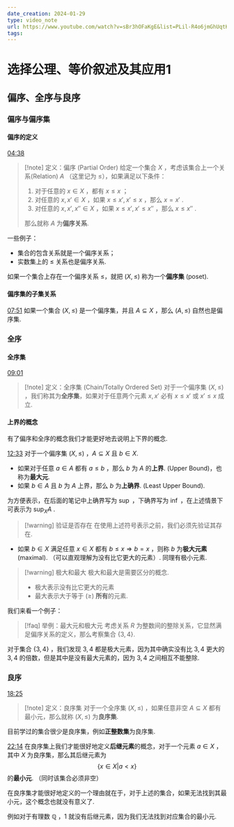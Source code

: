 ```yaml
---
date_creation: 2024-01-29
type: video_note
url: https://www.youtube.com/watch?v=sBr3hOFaKgE&list=PLil-R4o6jmGhUqtKbZf0LIFKd-xN__g_M&index=22
tags: 
---
```

# 选择公理、等价叙述及其应用1

## 偏序、全序与良序
### 偏序与偏序集
#### 偏序的定义
[04:38](https://www.youtube.com/watch?v=sBr3hOFaKgE&list=PLil-R4o6jmGhUqtKbZf0LIFKd-xN__g_M&index=22#t=278.6509468817444) 
>[!note] 定义：偏序 (Partial Order)
>给定一个集合 $X$ ，考虑该集合上一个关系(Relation) $A$ （这里记为 $\leqslant$），如果满足以下条件：
>1. 对于任意的 $x\in X$ ，都有 $x\leqslant x$ ；
>2. 对任意的 $x,x'\in X$ ，如果 $x\leqslant x', x'\leqslant x$ ，那么 $x= x'$ . 
>3. 对任意的 $x,x',x''\in X$ ，如果 $x\leqslant x', x'\leqslant x''$ ，那么 $x\leqslant x''$ .
>
>那么就称 $A$ 为**偏序关系**.

一些例子：
- 集合的包含关系就是一个偏序关系；
- 实数集上的 $\leqslant$ 关系也是偏序关系.

如果一个集合上存在一个偏序关系 $\leqslant$，就把 $(X,\leqslant)$ 称为一个**偏序集** (poset).

#### 偏序集的子集关系
[07:51](https://www.youtube.com/watch?v=sBr3hOFaKgE&list=PLil-R4o6jmGhUqtKbZf0LIFKd-xN__g_M&index=22#t=471.6346190839233) 
如果一个集合 $(X,\leqslant)$ 是一个偏序集，并且 $A\subseteq X$ ，那么 $(A,\leqslant)$ 自然也是偏序集.

### 全序
#### 全序集
[09:01](https://www.youtube.com/watch?v=sBr3hOFaKgE&list=PLil-R4o6jmGhUqtKbZf0LIFKd-xN__g_M&index=22#t=541.8009938207092) 
>[!note] 定义：全序集 (Chain/Totally Ordered Set)
>对于一个偏序集 $(X,\leqslant)$ ，我们称其为**全序集**，如果对于任意两个元素 $x,x'$ 必有 $x\leqslant x'$ 或 $x'\leqslant x$ 成立.


#### 上界的概念
有了偏序和全序的概念我们才能更好地去说明上下界的概念.

[12:33](https://www.youtube.com/watch?v=sBr3hOFaKgE&list=PLil-R4o6jmGhUqtKbZf0LIFKd-xN__g_M&index=22#t=753.431512) 
对于一个偏序集 $(X,\leqslant)$ ，$A\subseteq X$ 且 $b\in X$.
- 如果对于任意 $a\in A$ 都有 $a\leqslant b$ ，那么 $b$ 为 $A$ 的**上界**. (Upper Bound)，也称为**最大元**.
- 如果 $b\in A$ 且 $b$ 为 $A$ 上界，那么 $b$ 为**上确界**. (Least Upper Bound).

为方便表示，在后面的笔记中上确界写为 $\sup$ ，下确界写为 $\inf$ ，在上述情景下可表示为 $\sup_X A$ .

>[!warning] 验证是否存在
>在使用上述符号表示之前，我们必须先验证其存在.

- 如果 $b\in X$ 满足任意 $x\in X$ 都有 $b\leqslant x \Rightarrow b=x$ ，则称 $b$ 为**极大元素** (maximal). （可以直观理解为没有比它更大的元素）. 同理有极小元素.

>[!warning] 极大和最大
>极大和最大是需要区分的概念.
>
> - 极大表示没有比它更大的元素
> - 最大表示大于等于 ($\geqslant$) **所有**的元素.

我们来看一个例子：
>[!faq] 举例：最大元和极大元
>考虑关系 $R$ 为整数间的整除关系，它显然满足偏序关系的定义，那么考察集合 $\left\lbrace 3,4 \right\rbrace$.

对于集合 $\left\lbrace 3,4 \right\rbrace$ ，我们发现 $3,4$ 都是极大元素，因为其中确实没有比 $3,4$ 更大的 $3,4$ 的倍数，但是其中是没有最大元素的，因为 $3,4$ 之间相互不能整除.

### 良序
[18:25](https://www.youtube.com/watch?v=sBr3hOFaKgE&list=PLil-R4o6jmGhUqtKbZf0LIFKd-xN__g_M&index=22#t=1105.6069639904633) 
>[!note] 定义：良序集
>对于一个全序集 $(X,\leqslant)$ ，如果任意非空 $A\subseteq X$ 都有最小元，那么就称 $(X,\leqslant)$ 为**良序集**.

目前学过的集合很少是良序集，例如**正整数集**为良序集.

[22:14](https://www.youtube.com/watch?v=sBr3hOFaKgE&list=PLil-R4o6jmGhUqtKbZf0LIFKd-xN__g_M&index=22#t=1334.7028058645783) 
在良序集上我们才能很好地定义**后继元素**的概念，对于一个元素 $a\in X$ ，其中 $X$ 为良序集，那么其后继元素为
$$
\left\lbrace x\in X | a<x \right\rbrace
$$
的**最小元**. （同时该集合必须非空）

在良序集才能很好地定义的一个理由就在于，对于上述的集合，如果无法找到其最小元，这个概念也就没有意义了.

例如对于有理数 $\mathbb{Q}$ ，$1$ 就没有后继元素，因为我们无法找到对应集合的最小元.



